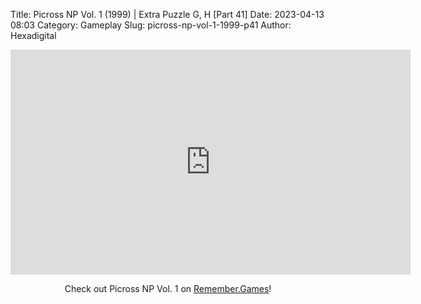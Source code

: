 Title: Picross NP Vol. 1 (1999) | Extra Puzzle G, H [Part 41]
Date: 2023-04-13 08:03
Category: Gameplay
Slug: picross-np-vol-1-1999-p41
Author: Hexadigital

<center><iframe src="https://www.youtube.com/embed/sA2CtOSdlSQ?feature=oembed" allow="accelerometer; autoplay; encrypted-media; gyroscope; picture-in-picture" width="640" height="360" frameborder="0"></iframe>

Check out Picross NP Vol. 1 on [Remember.Games](https://remember.games/game/6791/picross-np-vol-1/)!</center>